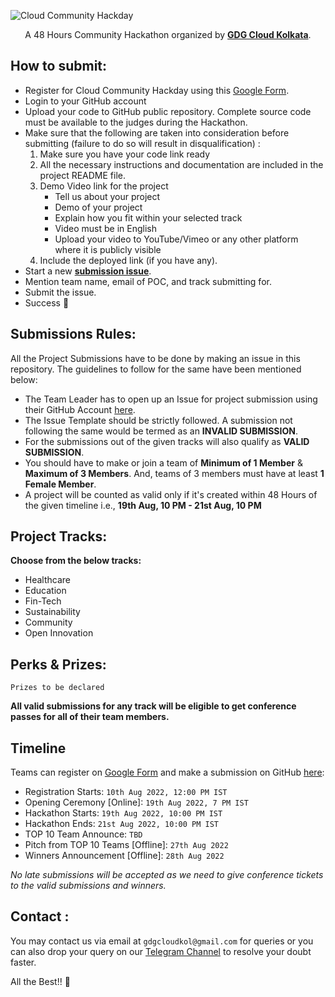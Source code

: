 <!-- <h1 align="center">Cloud Community Hackday</h1> -->

![Cloud Community Hackday](https://user-images.githubusercontent.com/46371923/183721247-d09255c1-321d-4c51-abb2-b132b5d97f53.jpeg)

<p align="center">A 48 Hours Community Hackathon organized by <b><a href="https://gdg.community.dev/gdg-cloud-kolkata/">GDG Cloud Kolkata</a></b>.</p>

## How to submit:
- Register for Cloud Community Hackday using this [Google Form](https://forms.gle/1aW6Uc1swXGasSPe9).
- Login to your GitHub account 
- Upload your code to GitHub public repository. Complete source code must be available to the judges during the Hackathon. 
- Make sure that the following are taken into consideration before submitting (failure to do so will result in disqualification) :
    1. Make sure you have your code link ready
    2. All the necessary instructions and documentation are included in the project README file.
    3. Demo Video link for the project
        - Tell us about your project
        - Demo of your project
        - Explain how you fit within your selected track
        - Video must be in English
        - Upload your video to YouTube/Vimeo or any other platform where it is publicly visible  
    4. Include the deployed link (if you have any).
- Start a new **[submission issue](https://github.com/gdgcloudkol/hackday/issues/new?assignees=&labels=submission&template=submission.yml&title=Submission%3A+%3Cteam+name%3E)**.
- Mention team name, email of POC, and track submitting for.
- Submit the issue.
- Success 🎉

## Submissions Rules: 

All the Project Submissions have to be done by making an issue in this repository. The guidelines to follow for the same have been mentioned below:
- The Team Leader has to open up an Issue for project submission using their GitHub Account [here](https://github.com/gdgcloudkol/hackday/issues/new?assignees=&labels=submission&template=submission.yml&title=Submission%3A+%3Cteam+name%3E).
- The Issue Template should be strictly followed. A submission not following the same would be termed as an **INVALID SUBMISSION**.
- For the submissions out of the given tracks will also qualify as **VALID SUBMISSION**.
- You should have to make or join a team of **Minimum of 1 Member** & **Maximum of 3 Members**. And, teams of 3 members must have at least **1 Female Member**.
- A project will be counted as valid only if it's created within 48 Hours of the given timeline i.e., **19th Aug, 10 PM - 21st Aug, 10 PM**

## Project Tracks:

**Choose from the below tracks:**
- Healthcare
- Education
- Fin-Tech
- Sustainability 
- Community
- Open Innovation

## Perks & Prizes:

`Prizes to be declared`

**All valid submissions for any track will be eligible to get conference passes for all of their team members.** 

## Timeline

Teams can register on [Google Form](https://forms.gle/1aW6Uc1swXGasSPe9) and make a submission on GitHub [here](https://github.com/gdgcloudkol/hackday/issues/new?assignees=&labels=submission&template=submission.yml&title=Submission%3A+%3Cteam+name%3E):  
- Registration Starts: `10th Aug 2022, 12:00 PM IST`
- Opening Ceremony [Online]: `19th Aug 2022, 7 PM IST`
- Hackathon Starts: `19th Aug 2022, 10:00 PM IST`
- Hackathon Ends: `21st Aug 2022, 10:00 PM IST`
- TOP 10 Team Announce: `TBD`
- Pitch from TOP 10 Teams [Offline]: `27th Aug 2022`
- Winners Announcement [Offline]: `28th Aug 2022`

*No late submissions will be accepted as we need to give conference tickets to the valid submissions and winners.*

## Contact : 

You may contact us via email at `gdgcloudkol@gmail.com` for queries or you can also drop your query on our [Telegram Channel](https://t.me/gdgcloudkol) to resolve your doubt faster.

All the Best!! :rocket:
